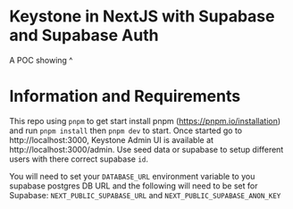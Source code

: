 # Keystone in NextJS with Supabase and Supabase Auth

A POC showing ^

# Information and Requirements

This repo using `pnpm` to get start install pnpm (https://pnpm.io/installation) and run `pnpm install` then `pnpm dev` to start. Once started go to http://localhost:3000, Keystone Admin UI is available at http://localhost:3000/admin. Use seed data or supabase to setup different users with there correct supabase `id`.

You will need to set your `DATABASE_URL` environment variable to you supabase postgres DB URL and the following will need to be set for Supabase: `NEXT_PUBLIC_SUPABASE_URL` and `NEXT_PUBLIC_SUPABASE_ANON_KEY`
